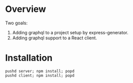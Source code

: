 # Overview

Two goals:

1. Adding graphql to a project setup by express-generator. 
2. Adding graphql support to a React client.


# Installation

```
pushd server; npm install; popd
pushd client; npm install; popd
```
